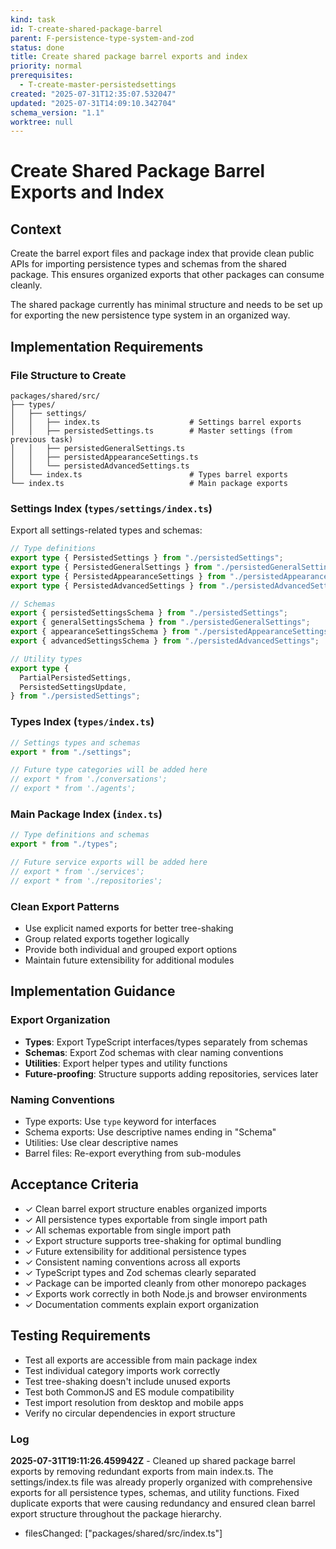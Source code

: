 ```yaml
---
kind: task
id: T-create-shared-package-barrel
parent: F-persistence-type-system-and-zod
status: done
title: Create shared package barrel exports and index
priority: normal
prerequisites:
  - T-create-master-persistedsettings
created: "2025-07-31T12:35:07.532047"
updated: "2025-07-31T14:09:10.342704"
schema_version: "1.1"
worktree: null
---
```


# Create Shared Package Barrel Exports and Index

## Context

Create the barrel export files and package index that provide clean public APIs for importing persistence types and schemas from the shared package. This ensures organized exports that other packages can consume cleanly.

The shared package currently has minimal structure and needs to be set up for exporting the new persistence type system in an organized way.

## Implementation Requirements

### File Structure to Create

```
packages/shared/src/
├── types/
│   ├── settings/
│   │   ├── index.ts                    # Settings barrel exports
│   │   ├── persistedSettings.ts        # Master settings (from previous task)
│   │   ├── persistedGeneralSettings.ts
│   │   ├── persistedAppearanceSettings.ts
│   │   └── persistedAdvancedSettings.ts
│   └── index.ts                        # Types barrel exports
└── index.ts                            # Main package exports
```

### Settings Index (`types/settings/index.ts`)

Export all settings-related types and schemas:

```typescript
// Type definitions
export type { PersistedSettings } from "./persistedSettings";
export type { PersistedGeneralSettings } from "./persistedGeneralSettings";
export type { PersistedAppearanceSettings } from "./persistedAppearanceSettings";
export type { PersistedAdvancedSettings } from "./persistedAdvancedSettings";

// Schemas
export { persistedSettingsSchema } from "./persistedSettings";
export { generalSettingsSchema } from "./persistedGeneralSettings";
export { appearanceSettingsSchema } from "./persistedAppearanceSettings";
export { advancedSettingsSchema } from "./persistedAdvancedSettings";

// Utility types
export type {
  PartialPersistedSettings,
  PersistedSettingsUpdate,
} from "./persistedSettings";
```

### Types Index (`types/index.ts`)

```typescript
// Settings types and schemas
export * from "./settings";

// Future type categories will be added here
// export * from './conversations';
// export * from './agents';
```

### Main Package Index (`index.ts`)

```typescript
// Type definitions and schemas
export * from "./types";

// Future service exports will be added here
// export * from './services';
// export * from './repositories';
```

### Clean Export Patterns

- Use explicit named exports for better tree-shaking
- Group related exports together logically
- Provide both individual and grouped export options
- Maintain future extensibility for additional modules

## Implementation Guidance

### Export Organization

- **Types**: Export TypeScript interfaces/types separately from schemas
- **Schemas**: Export Zod schemas with clear naming conventions
- **Utilities**: Export helper types and utility functions
- **Future-proofing**: Structure supports adding repositories, services later

### Naming Conventions

- Type exports: Use `type` keyword for interfaces
- Schema exports: Use descriptive names ending in "Schema"
- Utilities: Use clear descriptive names
- Barrel files: Re-export everything from sub-modules

## Acceptance Criteria

- ✓ Clean barrel export structure enables organized imports
- ✓ All persistence types exportable from single import path
- ✓ All schemas exportable from single import path
- ✓ Export structure supports tree-shaking for optimal bundling
- ✓ Future extensibility for additional persistence types
- ✓ Consistent naming conventions across all exports
- ✓ TypeScript types and Zod schemas clearly separated
- ✓ Package can be imported cleanly from other monorepo packages
- ✓ Exports work correctly in both Node.js and browser environments
- ✓ Documentation comments explain export organization

## Testing Requirements

- Test all exports are accessible from main package index
- Test individual category imports work correctly
- Test tree-shaking doesn't include unused exports
- Test both CommonJS and ES module compatibility
- Test import resolution from desktop and mobile apps
- Verify no circular dependencies in export structure

### Log

**2025-07-31T19:11:26.459942Z** - Cleaned up shared package barrel exports by removing redundant exports from main index.ts. The settings/index.ts file was already properly organized with comprehensive exports for all persistence types, schemas, and utility functions. Fixed duplicate exports that were causing redundancy and ensured clean barrel export structure throughout the package hierarchy.

- filesChanged: ["packages/shared/src/index.ts"]
